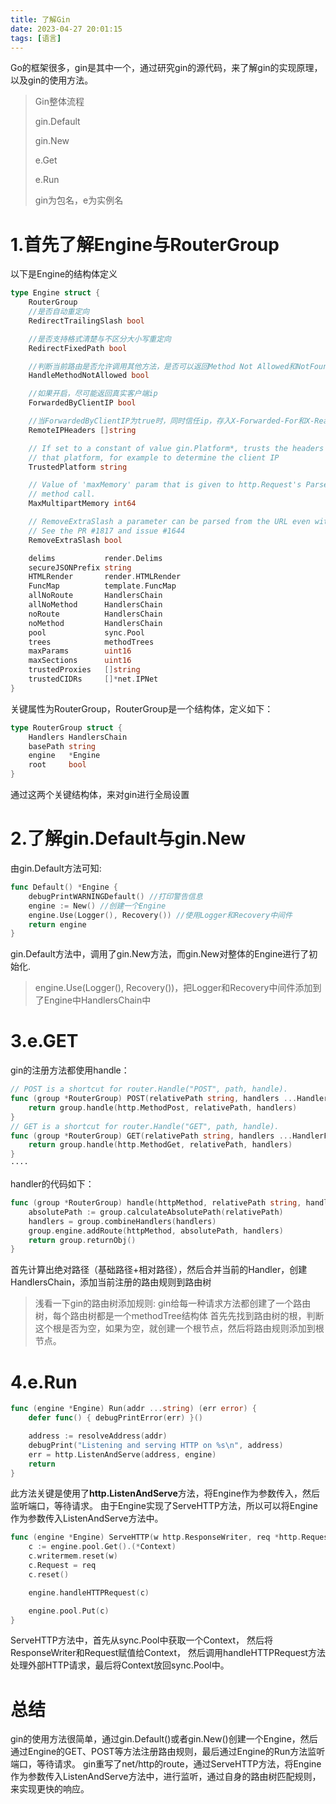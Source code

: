 ```yaml
---
title: 了解Gin
date: 2023-04-27 20:01:15
tags: [语言]
---
```

Go的框架很多，gin是其中一个，通过研究gin的源代码，来了解gin的实现原理，以及gin的使用方法。
<!-- more -->

> Gin整体流程
> 
> gin.Default
> 
> gin.New
> 
> e.Get
> 
> e.Run
>
> gin为包名，e为实例名

# 1.首先了解Engine与RouterGroup
以下是Engine的结构体定义
````go
type Engine struct {
	RouterGroup
	//是否自动重定向
	RedirectTrailingSlash bool

	//是否支持格式清楚与不区分大小写重定向
	RedirectFixedPath bool

	//判断当前路由是否允许调用其他方法，是否可以返回Method Not Allowed和NotFound Handler
	HandleMethodNotAllowed bool

	//如果开启，尽可能返回真实客户端ip
	ForwardedByClientIP bool

	//当ForwardedByClientIP为true时，同时信任ip，存入X-Forwarded-For和X-Real-IP
	RemoteIPHeaders []string

	// If set to a constant of value gin.Platform*, trusts the headers set by
	// that platform, for example to determine the client IP
	TrustedPlatform string

	// Value of 'maxMemory' param that is given to http.Request's ParseMultipartForm
	// method call.
	MaxMultipartMemory int64

	// RemoveExtraSlash a parameter can be parsed from the URL even with extra slashes.
	// See the PR #1817 and issue #1644
	RemoveExtraSlash bool

	delims           render.Delims
	secureJSONPrefix string
	HTMLRender       render.HTMLRender
	FuncMap          template.FuncMap
	allNoRoute       HandlersChain
	allNoMethod      HandlersChain
	noRoute          HandlersChain
	noMethod         HandlersChain
	pool             sync.Pool
	trees            methodTrees
	maxParams        uint16
	maxSections      uint16
	trustedProxies   []string
	trustedCIDRs     []*net.IPNet
}
````
关键属性为RouterGroup，RouterGroup是一个结构体，定义如下：
````go
type RouterGroup struct {
	Handlers HandlersChain
	basePath string
	engine   *Engine
	root     bool
}
````
通过这两个关键结构体，来对gin进行全局设置

# 2.了解gin.Default与gin.New
由gin.Default方法可知:
````go
func Default() *Engine {
    debugPrintWARNINGDefault() //打印警告信息
    engine := New() //创建一个Engine
    engine.Use(Logger(), Recovery()) //使用Logger和Recovery中间件
    return engine
}
````
gin.Default方法中，调用了gin.New方法，而gin.New对整体的Engine进行了初始化.

> engine.Use(Logger(), Recovery())，把Logger和Recovery中间件添加到了Engine中HandlersChain中


# 3.e.GET
gin的注册方法都使用handle：
````go
// POST is a shortcut for router.Handle("POST", path, handle).
func (group *RouterGroup) POST(relativePath string, handlers ...HandlerFunc) IRoutes {
	return group.handle(http.MethodPost, relativePath, handlers)
}
// GET is a shortcut for router.Handle("GET", path, handle).
func (group *RouterGroup) GET(relativePath string, handlers ...HandlerFunc) IRoutes {
	return group.handle(http.MethodGet, relativePath, handlers)
}
····
````
handler的代码如下：
````go
func (group *RouterGroup) handle(httpMethod, relativePath string, handlers HandlersChain) IRoutes {
	absolutePath := group.calculateAbsolutePath(relativePath)
	handlers = group.combineHandlers(handlers)
	group.engine.addRoute(httpMethod, absolutePath, handlers)
	return group.returnObj()
}
````
首先计算出绝对路径（基础路径+相对路径），然后合并当前的Handler，创建HandlersChain，添加当前注册的路由规则到路由树

> 浅看一下gin的路由树添加规则:
> gin给每一种请求方法都创建了一个路由树，每个路由树都是一个methodTree结构体
> 首先先找到路由树的根，判断这个根是否为空，如果为空，就创建一个根节点，然后将路由规则添加到根节点。

# 4.e.Run
````go
func (engine *Engine) Run(addr ...string) (err error) {
    defer func() { debugPrintError(err) }()

    address := resolveAddress(addr)
    debugPrint("Listening and serving HTTP on %s\n", address)
    err = http.ListenAndServe(address, engine)
    return
}
````
此方法关键是使用了**http.ListenAndServe**方法，将Engine作为参数传入，然后监听端口，等待请求。
由于Engine实现了ServeHTTP方法，所以可以将Engine作为参数传入ListenAndServe方法中。
````go
func (engine *Engine) ServeHTTP(w http.ResponseWriter, req *http.Request) {
	c := engine.pool.Get().(*Context)
	c.writermem.reset(w)
	c.Request = req
	c.reset()

	engine.handleHTTPRequest(c)

	engine.pool.Put(c)
}
````
ServeHTTP方法中，首先从sync.Pool中获取一个Context， 然后将ResponseWriter和Request赋值给Context，
然后调用handleHTTPRequest方法处理外部HTTP请求，最后将Context放回sync.Pool中。

# 总结
gin的使用方法很简单，通过gin.Default()或者gin.New()创建一个Engine，然后通过Engine的GET、POST等方法注册路由规则，最后通过Engine的Run方法监听端口，等待请求。
gin重写了net/http的route，通过ServeHTTP方法，将Engine作为参数传入ListenAndServe方法中，进行监听，通过自身的路由树匹配规则，来实现更快的响应。
